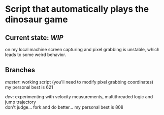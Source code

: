Script that automatically plays the dinosaur game
=

## Current state: *WIP*
on my local machine screen capturing and pixel grabbing is unstable, which leads to some weird behavior.  

## Branches
*master*: working script (you'll need to modify pixel grabbing coordinates)  
my personal best is 621

*dev*: experimenting with velocity measurements, multithreaded logic and jump trajectory  
don't judge... fork and do better...
my personal best is 808
